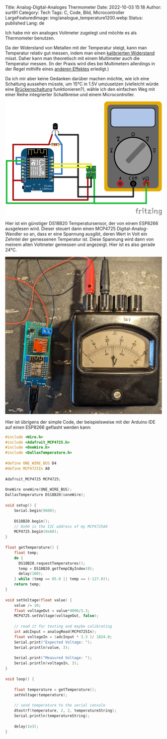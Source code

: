 Title: Analog-Digital-Analoges Thermometer
Date: 2022-10-03 15:18
Author: surt91
Category: Tech
Tags: C, Code, Bild, Microcontroller
LargeFeaturedImage: img/analogue_temperature1200.webp
Status: published
Lang: de

Ich habe mir ein analoges Voltmeter zugelegt und möchte es als Thermometer benutzen.

Da der Widerstand von Metallen mit der Temperatur steigt, kann man Temperatur relativ gut messen, indem man
einen [kalibrierten Widerstand](https://de.wikipedia.org/wiki/Platin-Messwiderstand) misst.
Daher kann man theoretisch mit einem Multimeter auch die Temperatur messen. (In der Praxis wird dies
bei Multimetern allerdings in der Regel mithilfe eines [anderen Effektes](https://de.wikipedia.org/wiki/Thermoelement#Seebeck-Effekt)
erledigt.)

Da ich mir aber keine Gedanken darüber machen möchte, wie ich eine Schaltung aussehen müsste, um $15°\mathrm{C}$
in $1.5 \mathrm{V}$ umzusetzen (vielleicht würde eine [Brückenschaltung](https://de.wikipedia.org/wiki/Br%C3%BCckenschaltung)
funktionieren?), wähle ich den einfachen Weg mit einer Reihe integrierter Schaltkreise und einem Microcontroller.

![Schaltplan meines Analog-Digital-Analog-Thermometers](/img/analogue_temperature_circuit.svg)

Hier ist ein günstiger DS18B20 Temperatursensor, der von einem ESP8266 ausgelesen wird. Dieser steuert dann einen
MCP4725 Digital-Analog-Wandler so an, dass er eine Spannung ausgibt, deren Wert in Volt ein Zehntel der gemessenen
Temperatur ist. Diese Spannung wird dann von meinem alten Voltmeter gemessen und angezeigt. Hier ist es also gerade $24°\mathrm{C}$.

[![Foto meines Analog-Digital-Analog-Thermometers](/img/analogue_temperature1200.webp)](/img/analogue_temperature.webp)

Hier ist übrigens der simple Code, der beispielsweise mit der Arduino IDE auf einen ESP8266 geflasht werden kann:

```c++
#include <Wire.h>
#include <Adafruit_MCP4725.h>
#include <OneWire.h>
#include <DallasTemperature.h>

#define ONE_WIRE_BUS D4
#define MCP4725In A0

Adafruit_MCP4725 MCP4725;

OneWire oneWire(ONE_WIRE_BUS);
DallasTemperature DS18B20(&oneWire);

void setup() {
    Serial.begin(9600);

    DS18B20.begin();
    // 0x60 is the I2C address of my MCP4725A0
    MCP4725.begin(0x60);
}

float getTemperature() {
    float temp;
    do {
      DS18B20.requestTemperatures();
      temp = DS18B20.getTempCByIndex(0);
      delay(100);
    } while (temp == 85.0 || temp == (-127.0));
    return temp;
}

void setVoltage(float value) {
    value /= 10;
    float voltageOut = value*4096/3.3;
    MCP4725.setVoltage(voltageOut, false);

    // read it for testing and maybe calibrating
    int adcInput = analogRead(MCP4725In);
    float voltageIn = (adcInput * 3.3 )/ 1024.0;
    Serial.print("Expected Voltage: ");
    Serial.println(value, 3);

    Serial.print("Measured Voltage: ");
    Serial.println(voltageIn, 3);
}

void loop() {

    float temperature = getTemperature();
    setVoltage(temperature);

    // send temperature to the serial console
    dtostrf(temperature, 2, 2, temperatureString);
    Serial.println(temperatureString);

    delay(1e3);
}
```
